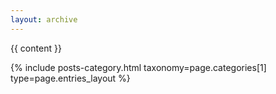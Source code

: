 ```yaml
---
layout: archive
---
```


{{ content }}

<div class="entries-{{ page.entries_layout }}">
  {% include posts-category.html taxonomy=page.categories[1] type=page.entries_layout %}
</div>
